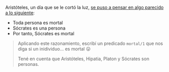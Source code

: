 Aristóteles, un día que se le cortó la luz, [se puso a pensar en algo parecido a lo siguiente](https://es.wikipedia.org/wiki/Silogismo): 

  * Toda persona es mortal
  * Sócrates es una persona
  * Por tanto, Sócrates es mortal
 
> Aplicando este razonamiento, escribí un predicado `mortal/1` que nos diga si un inidividuo... es mortal :stuck_out_tongue:
> 
> Tené en cuenta que Aristóteles, Hipatia, Platon y Sócrates son personas.
